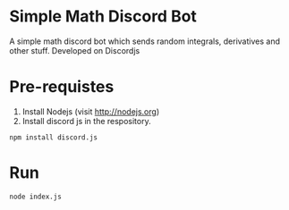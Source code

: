 # Simple Math Discord Bot
A simple math discord bot which sends random integrals, derivatives and other stuff. Developed on Discordjs
# Pre-requistes
1. Install Nodejs (visit http://nodejs.org)
2. Install discord js in the respository. 
```
npm install discord.js
```

# Run
```
node index.js
```
